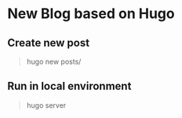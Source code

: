 # New Blog based on Hugo


## Create new post

> hugo new posts/<post-name>

## Run in local environment

> hugo server
